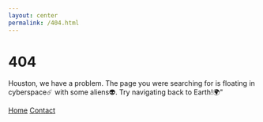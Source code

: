 ```yaml
---
layout: center
permalink: /404.html
---
```


# 404

Houston, we have a problem. The page you were searching for is floating in cyberspace☄️ with some aliens👽. Try navigating back to Earth!🌍"

<div class="mt3">
  <a href="{{ site.baseurl }}/" class="button button-blue button-big">Home</a>
  <a href="{{ site.baseurl }}/contact/" class="button button-blue button-big">Contact</a>
</div>
